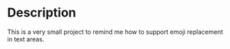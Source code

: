 # Description

This is a very small project to remind me how to support emoji replacement in text areas.

